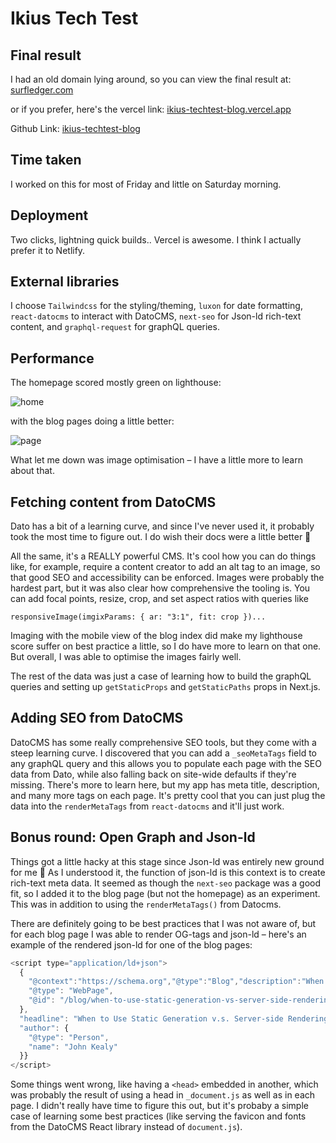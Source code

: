 # Ikius Tech Test


## Final result

I had an old domain lying around, so you can view the final result at:
[surfledger.com](https://www.surfledger.com/)

or if you prefer, here's the vercel link:
[ikius-techtest-blog.vercel.app](https://ikius-techtest-blog.vercel.app)

Github Link:
[ikius-techtest-blog](https://github.com/johnckealy/ikius-techtest-blog)


## Time taken
I worked on this for most of Friday and little on Saturday morning.


## Deployment

Two clicks, lightning quick builds.. Vercel is awesome. I think I actually prefer it
to Netlify.


## External libraries

I choose `Tailwindcss` for the styling/theming, `luxon` for date formatting, `react-datocms`
to interact with DatoCMS, `next-seo` for Json-ld rich-text content, and `graphql-request`
for graphQL queries.


## Performance

The homepage scored mostly green on lighthouse:

![home](https://user-images.githubusercontent.com/43955976/189484230-fd1e1310-665a-4418-a174-d6e791412623.png)


with the blog pages doing a little better:

![page](https://user-images.githubusercontent.com/43955976/189484287-4799fde7-83da-408b-b32f-03fc47cb115d.png)

What let me down was image optimisation – I have a little more to learn about that.


## Fetching content from DatoCMS

Dato has a bit of a learning curve, and since I've never used it, it probably
took the most time to figure out. I do wish their docs were a little better 🤨

All the same, it's a REALLY powerful CMS. It's cool how you can do things like,
for example, require a content creator to add an alt tag to an image, so that
good SEO and accessibility can be enforced. Images were probably the hardest part, but
it was also clear how comprehensive the tooling is. You can add focal points, resize, crop,
and set aspect ratios with queries like

```
responsiveImage(imgixParams: { ar: "3:1", fit: crop })...
```

Imaging with the mobile view of the blog index did make my lighthouse score suffer on best
practice a little, so I do have more to learn on that one. But overall, I was able
to optimise the images fairly well.

The rest of the data was just a case of learning how to build the graphQL queries and
setting up `getStaticProps` and `getStaticPaths` props in Next.js.


## Adding SEO from DatoCMS

DatoCMS has some really comprehensive SEO tools, but they come with a steep learning
curve. I discovered that you can add a `_seoMetaTags` field to any graphQL query
and this allows you to populate each page with the SEO data from Dato, while
also falling back on site-wide defaults if they're missing. There's more to learn here,
but my app has meta title, description, and many more tags on each page. It's pretty
cool that you can just plug the data into the `renderMetaTags` from `react-datocms`
and it'll just work.


## Bonus round: Open Graph and Json-ld

Things got a little hacky at this stage since Json-ld was entirely new ground for me 🤔 As
I understood it, the function of json-ld is this context is to create rich-text meta data. It
seemed as though the `next-seo` package was a good fit, so I added it
to the blog page (but not the homepage) as an experiment. This was in addition to
using the `renderMetaTags()` from Datocms.

There are definitely going to be best practices that I was not aware of, but for each blog page
I was able to render OG-tags and json-ld – here's
an example of the rendered json-ld for one of the blog pages:

```javascript
<script type="application/ld+json">
  {
    "@context":"https://schema.org","@type":"Blog","description":"When to Use Static Generation v.s. Server-side Rendering","mainEntityOfPage": {
    "@type": "WebPage",
    "@id": "/blog/when-to-use-static-generation-vs-server-side-rendering"
  },
  "headline": "When to Use Static Generation v.s. Server-side Rendering",
  "author": {
    "@type": "Person",
    "name": "John Kealy"
  }}
</script>
```

Some things went wrong, like having a `<head>` embedded in another, which was probably the result
of using a head in `_document.js` as well as in each page. I didn't really have time to figure this
out, but it's probaby a simple case of learning some best practices (like serving the favicon
and fonts from the DatoCMS React library instead of `document.js`).

